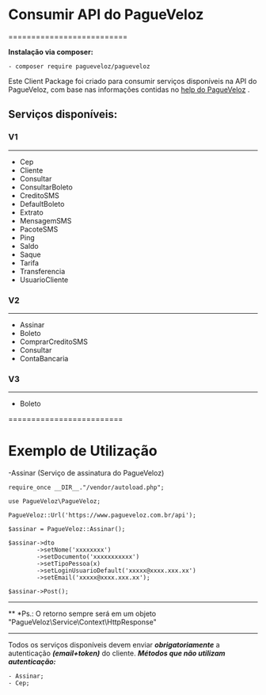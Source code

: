 # Consumir API do PagueVeloz

==========================

**Instalação via composer:**
```
- composer require pagueveloz/pagueveloz
```

Este Client Package foi criado para consumir serviços disponíveis na API do PagueVeloz, com base nas informações contidas no [help do PagueVeloz](https://www.pagueveloz.com.br/help) .

## Serviços disponíveis:

### V1
------------
- Cep
- Cliente
- Consultar
- ConsultarBoleto
- CreditoSMS
- DefaultBoleto
- Extrato
- MensagemSMS
- PacoteSMS
- Ping
- Saldo
- Saque
- Tarifa
- Transferencia
- UsuarioCliente

### V2
------
- Assinar
- Boleto
- ComprarCreditoSMS
- Consultar
- ContaBancaria

### V3
-----
- Boleto

=========================
# Exemplo de Utilização
-Assinar (Serviço de assinatura do PagueVeloz)
```
require_once __DIR__."/vendor/autoload.php";

use PagueVeloz\PagueVeloz;

PagueVeloz::Url('https://www.pagueveloz.com.br/api');

$assinar = PagueVeloz::Assinar();

$assinar->dto
		->setNome('xxxxxxxx')
		->setDocumento('xxxxxxxxxxx')
		->setTipoPessoa(x)
		->setLoginUsuarioDefault('xxxxx@xxxx.xxx.xx')
		->setEmail('xxxxx@xxxx.xxx.xx');

$assinar->Post();
```

----
**
 *Ps.: O retorno sempre será em um objeto "PagueVeloz\Service\Context\HttpResponse"

---
Todos os serviços disponíveis devem enviar ***obrigatoriamente*** a autenticação ***(email+token)*** do cliente.
***Métodos que não utilizam autenticação:***
````
- Assinar;
- Cep;
````
